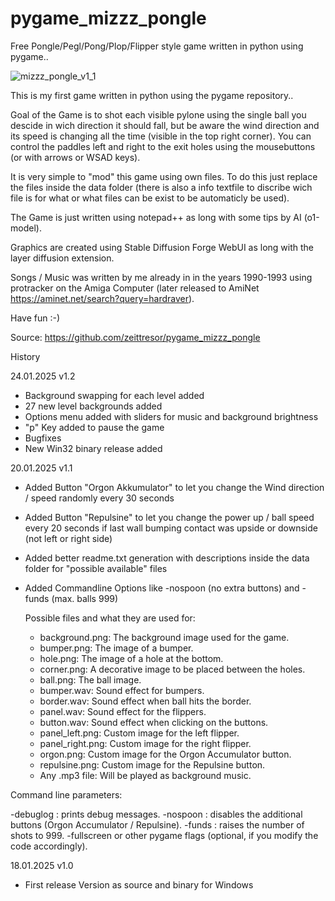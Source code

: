 # pygame_mizzz_pongle
Free Pongle/Pegl/Pong/Plop/Flipper style game written in python using pygame..

![mizzz_pongle_v1_1](https://github.com/user-attachments/assets/b5cf0f20-cb9f-4b59-a5aa-76c516c843c0)

This is my first game written in python using the pygame repository..

Goal of the Game is to shot each visible pylone using the single ball you descide
in wich direction it should fall, but be aware the wind direction and its speed is
changing all the time (visible in the top right corner). You can control the paddles
left and right to the exit holes using the mousebuttons (or with arrows or WSAD keys).

It is very simple to "mod" this game using own files.
To do this just replace the files inside the data folder (there is also a info textfile
to discribe wich file is for what or what files can be exist to be automaticly be used).

The Game is just written using notepad++ as long with some tips by AI (o1-model).

Graphics are created using Stable Diffusion Forge WebUI as long with the layer diffusion
extension.

Songs / Music was written by me already in in the years 1990-1993 using protracker on the
Amiga Computer (later released to AmiNet https://aminet.net/search?query=hardraver).

Have fun :-)

Source: https://github.com/zeittresor/pygame_mizzz_pongle

History

24.01.2025 v1.2
- Background swapping for each level added
- 27 new level backgrounds added
- Options menu added with sliders for music and background brightness
- "p" Key added to pause the game
- Bugfixes
- New Win32 binary release added

20.01.2025 v1.1
- Added Button "Orgon Akkumulator" to let you change the Wind direction / speed randomly every 30 seconds
- Added Button "Repulsine" to let you change the power up / ball speed every 20 seconds if last wall bumping contact was upside or downside (not left or right side)
- Added better readme.txt generation with descriptions inside the data folder for "possible available" files
- Added Commandline Options like -nospoon (no extra buttons) and -funds (max. balls 999)

  Possible files and what they are used for:
  
  - background.png: The background image used for the game.
  - bumper.png: The image of a bumper.
  - hole.png: The image of a hole at the bottom.
  - corner.png: A decorative image to be placed between the holes.
  - ball.png: The ball image.
  - bumper.wav: Sound effect for bumpers.
  - border.wav: Sound effect when ball hits the border.
  - panel.wav: Sound effect for the flippers.
  - button.wav: Sound effect when clicking on the buttons.
  - panel_left.png: Custom image for the left flipper.
  - panel_right.png: Custom image for the right flipper.
  - orgon.png: Custom image for the Orgon Accumulator button.
  - repulsine.png: Custom image for the Repulsine button.
  - Any .mp3 file: Will be played as background music.

  
Command line parameters:

-debuglog : prints debug messages.
-nospoon : disables the additional buttons (Orgon Accumulator / Repulsine).
-funds : raises the number of shots to 999.
-fullscreen or other pygame flags (optional, if you modify the code accordingly).


18.01.2025 v1.0
- First release Version as source and binary for Windows
